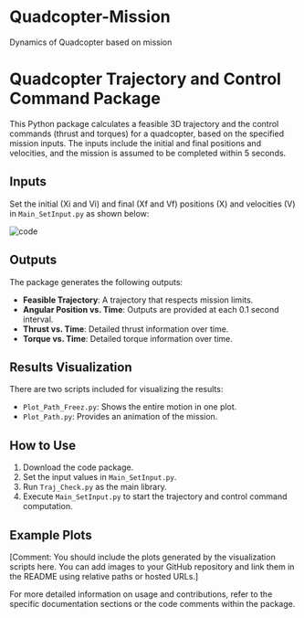 # Quadcopter-Mission
Dynamics of Quadcopter based on mission 
# Quadcopter Trajectory and Control Command Package

This Python package calculates a feasible 3D trajectory and the control commands (thrust and torques) for a quadcopter, based on the specified mission inputs. The inputs include the initial and final positions and velocities, and the mission is assumed to be completed within 5 seconds.

## Inputs

Set the initial (Xi and Vi) and final (Xf and Vf) positions (X) and velocities (V) in `Main_SetInput.py` as shown below:

![code](https://github.com/vhemmati/Quadcopter-Mission/assets/93438814/db0bb244-8412-4f41-8e35-4c2dc53f4196)

## Outputs

The package generates the following outputs:

- **Feasible Trajectory**: A trajectory that respects mission limits.
- **Angular Position vs. Time**: Outputs are provided at each 0.1 second interval.
- **Thrust vs. Time**: Detailed thrust information over time.
- **Torque vs. Time**: Detailed torque information over time.

## Results Visualization

There are two scripts included for visualizing the results:

- `Plot_Path_Freez.py`: Shows the entire motion in one plot.
- `Plot_Path.py`: Provides an animation of the mission.

## How to Use

1. Download the code package.
2. Set the input values in `Main_SetInput.py`.
3. Run `Traj_Check.py` as the main library.
4. Execute `Main_SetInput.py` to start the trajectory and control command computation.

## Example Plots

[Comment: You should include the plots generated by the visualization scripts here. You can add images to your GitHub repository and link them in the README using relative paths or hosted URLs.]

For more detailed information on usage and contributions, refer to the specific documentation sections or the code comments within the package.
